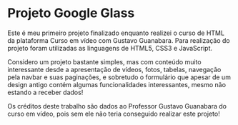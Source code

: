 # Projeto Google Glass

Este é meu primeiro projeto finalizado enquanto realizei o curso de HTML da plataforma Curso em vídeo com Gustavo Guanabara. Para realização do projeto foram utilizadas as linguagens de HTML5, CSS3 e JavaScript.

Considero um projeto bastante simples, mas com conteúdo muito interessante desde a apresentação de vídeos, fotos, tabelas, navegação pela navbar e suas paginações, e sobretudo o formulário que apesar de um design antigo contém algumas funcionalidades interessantes, mesmo não estando a receber dados!

Os créditos deste trabalho são dados ao Professor Gustavo Guanabara do curso em vídeo, pois sem ele não teria conseguido realizar este projeto!
